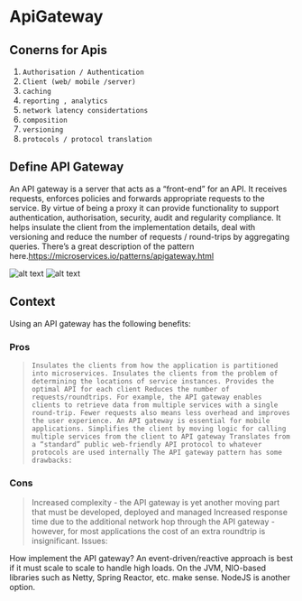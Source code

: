 # ApiGateway

## Conerns for Apis	
1. `Authorisation / Authentication`
2. `Client (web/ mobile /server)`
3. `caching`
4. `reporting , analytics`
5. `network latency considertations`
6. `composition`
7. `versioning`
8. `protocols / protocol translation`
	


## Define API Gateway
An API gateway is a server that acts as a “front-end” for an API. It receives requests, enforces policies and forwards appropriate requests to the service. By virtue of being a proxy it can provide functionality to support authentication, authorisation, security, audit and regularity compliance. It helps insulate the client from the implementation details, deal with versioning and reduce the number of requests / round-trips by aggregating queries. There’s a great description of the pattern here.https://microservices.io/patterns/apigateway.html

![alt text](https://microservices.io/i/apigateway.jpg  "logo1")
 ![alt text](https://microservices.io/i/bffe.png  "logo1")
 
 
 ## Context
 Using an API gateway has the following benefits:
### Pros
>`Insulates the clients from how the application is partitioned into microservices.
Insulates the clients from the problem of determining the locations of service instances.
Provides the optimal API for each client
Reduces the number of requests/roundtrips. For example, the API gateway enables clients to retrieve data from multiple services with a single round-trip. Fewer requests also means less overhead and improves the user experience. An API gateway is essential for mobile applications.
Simplifies the client by moving logic for calling multiple services from the client to API gateway
Translates from a “standard” public web-friendly API protocol to whatever protocols are used internally
The API gateway pattern has some drawbacks:`
### Cons
>Increased complexity - the API gateway is yet another moving part that must be developed, deployed and managed
Increased response time due to the additional network hop through the API gateway - however, for most applications the cost of an extra roundtrip is insignificant.
Issues:


How implement the API gateway? An event-driven/reactive approach is best if it must scale to scale to handle high loads. On the JVM, NIO-based libraries such as Netty, Spring Reactor, etc. make sense. NodeJS is another option.
